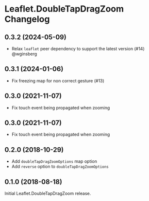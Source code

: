 # Leaflet.DoubleTapDragZoom Changelog

## 0.3.2 (2024-05-09)

- Relax `leaflet` peer dependency to support the latest version (#14) @wginsberg

## 0.3.1 (2024-01-06)

- Fix freezing map for non correct gesture (#13)

## 0.3.0 (2021-11-07)

- Fix touch event being propagated when zooming

## 0.3.0 (2021-11-07)

- Fix touch event being propagated when zooming

## 0.2.0 (2018-10-29)

- Add `doubleTapDragZoomOptions` map option
- Add `reverse` option to `doubleTapDragZoomOptions`

## 0.1.0 (2018-08-18)

Initial Leaflet.DoubleTapDragZoom release.
